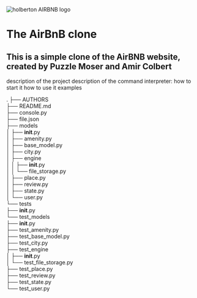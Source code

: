 ![holberton AIRBNB logo](https://github.com/PuzzleEmptyM/holbertonschool-AirBnB_clone/assets/129412985/bf9ea8b2-7337-4575-9ccc-bc244b78920a)
# The AirBnB clone
## This is a simple clone of the AirBNB website, created by Puzzle Moser and Amir Colbert

description of the project
description of the command interpreter:
    how to start it
    how to use it
    examples


.
├── AUTHORS <br>
├── README.md <br>
├── console.py <br>
├── file.json <br>
├── models <br>
│   ├── __init__.py <br>
│   ├── amenity.py <br>
│   ├── base_model.py <br>
│   ├── city.py <br>
│   ├── engine <br>
│   │   ├── __init__.py <br>
│   │   └── file_storage.py <br>
│   ├── place.py <br>
│   ├── review.py <br>
│   ├── state.py <br>
│   └── user.py <br>
└── tests <br>
    ├── __init__.py <br>
    └── test_models <br>
        ├── __init__.py <br>
        ├── test_amenity.py <br>
        ├── test_base_model.py <br>
        ├── test_city.py <br>
        ├── test_engine <br>
        │   ├── __init__.py <br>
        │   └── test_file_storage.py <br>
        ├── test_place.py <br>
        ├── test_review.py <br>
        ├── test_state.py <br>
        └── test_user.py <br>
